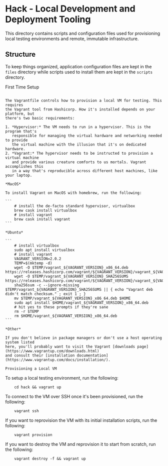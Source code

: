 Hack - Local Development and Deployment Tooling
===============================================

This directory contains scripts and configuration files used for provisioning
local testing environments and remote, immutable infrastructure.

Structure
---------

To keep things organized, application configuration files are kept in the `files`
directory while scripts used to install them are kept in the `scripts` directory.

First Time Setup
~~~~~~~~~~~~~~~~

The Vagrantfile controls how to provision a local VM for testing. This requires
the Vagrant tool from Hashicorp. How it's installed depends on your platform, but
there's two basic requirements:

1. *Hypervisor:* The VM needs to run in a hypervisor. This is the program that's
   responsible for managing the virtual hardware and networking needed to provide
   the virtual machine with the illusion that it's on dedicated hardware.
2. *Vagrant:* The hypervisor needs to be instructed to provision a virtual machine
   and provide various creature comforts to us mortals. Vagrant accomplishes this
   in a way that's reproducible across different host machines, like your laptop.

*MacOS*

To install Vagrant on MacOS with homebrew, run the following:

```
    # install the de-facto standard hypervisor, virtualbox
    brew cask install virtualbox
    # install vagrant
    brew cask install vagrant
```

*Ubuntu*

```
    # install virtualbox
    sudo apt install virtualbox
    # install vagrant
    VAGRANT_VERSION=2.0.2
    TEMP=$(mktemp -d)
    wget -O $TEMP/vagrant_${VAGRANT_VERSION}_x86_64.deb https://releases.hashicorp.com/vagrant/${VAGRANT_VERSION}/vagrant_${VAGRANT_VERSION}_x86_64.deb
    wget -O $TEMP/vagrant_${VAGRANT_VERSION}_SHA256SUMS https://releases.hashicorp.com/vagrant/${VAGRANT_VERSION}/vagrant_${VAGRANT_VERSION}_SHA256SUMS
    sha256sum -c --ignore-missing $TEMP/vagrant_${VAGRANT_VERSION}_SHA256SUMS || { echo "Vagrant deb didn't match checksum." ; exit 1 ; }
    mv $TEMP/vagrant_${VAGRANT_VERSION}_x86_64.deb $HOME
    sudo apt install $HOME/vagrant_${VAGRANT_VERSION}_x86_64.deb
    # hit yes to these prompts if they're sane
    rm -r $TEMP
    rm $HOME/vagrant_${VAGRANT_VERSION}_x86_64.deb
```

*Other*

If you don't believe in package managers or don't use a host operating system listed
here, you'll probably want to visit the Vagrant [downloads page](https://www.vagrantup.com/downloads.html)
and consult their [installation documentation](https://www.vagrantup.com/docs/installation/).

Provisioning a Local VM
~~~~~~~~~~~~~~~~~~~~~~~

To setup a local testing environment, run the following:

```
    cd hack && vagrant up
```

To connect to the VM over SSH once it's been provisioned, run the following:

```
    vagrant ssh
```

If you want to reprovision the VM with its initial installation scripts, run the following:

```
    vagrant provision
```

If you want to destroy the VM and reprovision it to start from scratch, run the following:

```
    vagrant destroy -f && vagrant up
```

